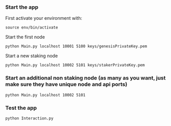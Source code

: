 ### Start the app
First activate your environment with:
```
source env/bin/activate
```

Start the first node
```
python Main.py localhost 10001 5100 keys/genesisPrivateKey.pem
```

Start a new staking node
```
python Main.py localhost 10002 5101 keys/stakerPrivateKey.pem 
```

### Start an additional non staking node (as many as you want, just make sure they have unique node and api ports)
```
python Main.py localhost 10002 5101
```

### Test the app
```
python Interaction.py
```